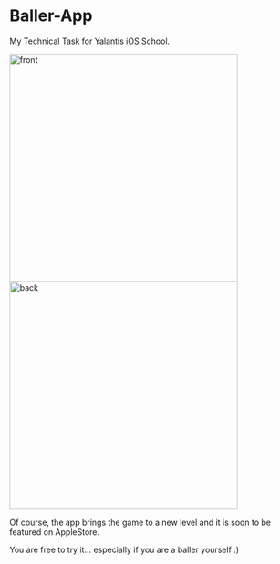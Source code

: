 # Baller-App

My Technical Task for Yalantis iOS School.

<img width="400" alt="front" src="https://user-images.githubusercontent.com/15111800/66811970-ac567680-ef3a-11e9-8c88-3dda7e694104.png"><img width="400" alt="back" src="https://user-images.githubusercontent.com/15111800/66811971-acef0d00-ef3a-11e9-8a61-28a5b04b5ac7.png">

Of course, the app brings the game to a new level and it is soon to be featured on AppleStore.

You are free to try it... especially if you are a baller yourself :)

